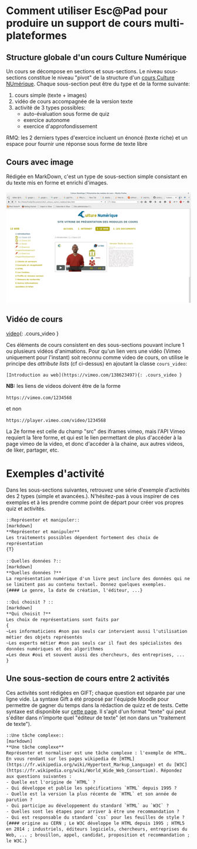 
# Comment utiliser Esc@Pad pour produire un support de cours multi-plateformes

## Structure globale d'un cours Culture Numérique

Un cours se décompose en sections et sous-sections. Le niveau sous-sections constitue le niveau "pivot" de la structure d'un [cours Culture NUmérique](http://culturenumerique.univ-lille3.fr/). Chaque sous-section peut être du type et de la forme suivante:  

1. cours simple (texte + images)  
2. vidéo de cours accompagnée de la version texte
3. activité de 3 types possibles:
    - auto-évaluation sous forme de quiz
    - exercice autonome
    - exercice d'approfondissement

RMQ: les 2 derniers types d'exercice incluent un énoncé (texte riche) et un espace pour fournir une réponse sous forme de texte libre



## Cours avec image

Rédigée en MarkDown, c'est un type de sous-section simple consistant en du texte mis en forme et enrichi d'images.

![vue_web_cours](media/vue_web_cours.png)


## Vidéo de cours

[video]( https://vimeo.com/93350435 ){: .cours_video }


Ces éléments de cours consistent en des sous-sections pouvant inclure 1 ou plusieurs vidéos d'animations. Pour qu'un lien vers une vidéo (Vimeo uniquement pour l'instant) soit reconnu comme video de cours,  on utilise le principe des *attribute lists* (cf ci-dessus) en ajoutant la classe `cours_video`:  

```
[Introduction au web](https://vimeo.com/138623497){: .cours_video }
```

**NB:** les liens de videos doivent être de la forme

`https://vimeo.com/1234568`

et non

`https://player.vimeo.com/video/1234568`

La 2e forme est celle du champ "src" des iframes vimeo, mais l'API Vimeo requiert la 1ère forme, et qui est le lien permettant de plus d'accéder à la page vimeo de la video, et donc d'accéder à la chaine, aux autres videos, de liker, partager, etc.


# Exemples d'activité

Dans les sous-sections suivantes, retrouvez une série d'exemple d'activités des 2 types (simple et avancées.). N'hésitez-pas à vous inspirer de ces exemples et à les prendre comme point de départ pour créer vos propres quiz et activités.

```comprehension
::Représenter et manipuler::
[markdown]
**Représenter et manipuler**
Les traitements possibles dépendent fortement des choix de représentation
{T}

::Quelles données ?::
[markdown]
**Quelles données ?**
La représentation numérique d'un livre peut inclure des données qui ne se limitent pas au contenu textuel. Donnez quelques exemples.
{#### Le genre, la date de création, l'éditeur, ...}

::Qui choisit ? ::
[markdown]
**Qui choisit ?**
Les choix de représentations sont faits par
{
~Les informaticiens #non pas seuls car intervient aussi l'utilisation métier des objets représentés
~Les experts métier #non pas seuls car il faut des spécialistes des données numériques et des algorithmes
=Les deux #oui et souvent aussi des chercheurs, des entreprises, ...
}
```

## Une sous-section de cours entre 2 activités

Ces activités sont rédigées en GIFT; chaque question est séparée par une ligne vide. La syntaxe Gift a été proposé par l'équipde Moodle pour permettre de gagner du temps dans la rédaction de quizz et de tests. Cette syntaxe est disponible sur [cette page](https://docs.moodle.org/28/en/GIFT_format). Il s'agit d'un format "texte" qui peut s'éditer dans n'importe quel "éditeur de texte" (et non dans un "traitement de texte").

```activité
::Une tâche complexe::
[markdown]
**Une tâche complexe**
Représenter et normaliser est une tâche complexe : l'exemple de HTML. En vous rendant sur les pages wikipedia de [HTML](https://fr.wikipedia.org/wiki/Hypertext_Markup_Language) et du [W3C](https://fr.wikipedia.org/wiki/World_Wide_Web_Consortium). Répondez aux questions suivantes :
- Quelle est l'origine de `HTML` ?
- Qui développe et publie les spécifications `HTML` depuis 1995 ?
- Quelle est la version la plus récente de `HTML` et son année de parution ?
- Qui participe au développement du standard `HTML` au `W3C` ?
- Quelles sont les étapes pour arriver à être une recommandation ?
- Qui est responsable du standard `css` pour les feuilles de style ?
{#### origine au CERN ; Le W3C développe le HTML depuis 1995 ; HTML5 en 2014 ; industriels, éditeurs logiciels, chercheurs, entreprises du Web, ... ; brouillon, appel, candidat, proposition et recommandation ; le W3C.}
```
